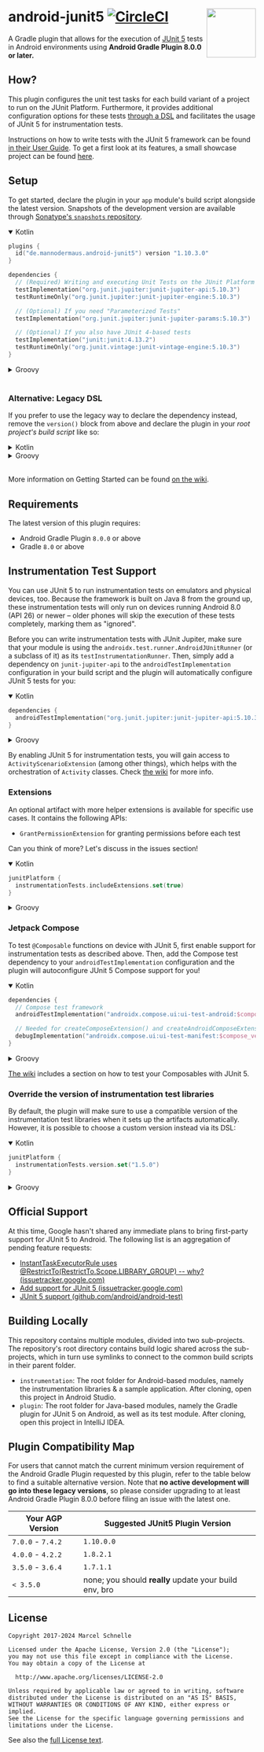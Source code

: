 <!--
  This file was automatically generated by Gradle. Do not modify.
  To update the content of this README, please apply modifications
  to `README.md.template` instead, and run the `generateReadme` task from Gradle.
-->
# <img src=".images/logo.png" align="right" width="100">android-junit5 [![CircleCI](https://circleci.com/gh/mannodermaus/android-junit5/tree/main.svg?style=svg)][circleci]

A Gradle plugin that allows for the execution of [JUnit 5][junit5gh] tests in Android environments using **Android Gradle Plugin 8.0.0 or later.**

## How?

This plugin configures the unit test tasks for each build variant of a project to run on the JUnit Platform. Furthermore, it provides additional configuration options for these tests [through a DSL][wiki-dsl] and facilitates the usage of JUnit 5 for instrumentation tests.

Instructions on how to write tests with the JUnit 5 framework can be found [in their User Guide][junit5ug]. To get a first look at its features, a small showcase project can be found [here][sampletests].

## Setup

To get started, declare the plugin in your `app` module's build script alongside the latest version. Snapshots of the development version are available through [Sonatype's `snapshots` repository][sonatyperepo].

<details open>
  <summary>Kotlin</summary>

  ```kotlin
  plugins {
    id("de.mannodermaus.android-junit5") version "1.10.3.0"
  }

  dependencies {
    // (Required) Writing and executing Unit Tests on the JUnit Platform
    testImplementation("org.junit.jupiter:junit-jupiter-api:5.10.3")
    testRuntimeOnly("org.junit.jupiter:junit-jupiter-engine:5.10.3")

    // (Optional) If you need "Parameterized Tests"
    testImplementation("org.junit.jupiter:junit-jupiter-params:5.10.3")

    // (Optional) If you also have JUnit 4-based tests
    testImplementation("junit:junit:4.13.2")
    testRuntimeOnly("org.junit.vintage:junit-vintage-engine:5.10.3")
  }
  ```
</details>

<details>
  <summary>Groovy</summary>

  ```groovy
  plugins {
    id "de.mannodermaus.android-junit5" version "1.10.3.0"
  }

  dependencies {
    // (Required) Writing and executing Unit Tests on the JUnit Platform
    testImplementation "org.junit.jupiter:junit-jupiter-api:5.10.3"
    testRuntimeOnly "org.junit.jupiter:junit-jupiter-engine:5.10.3"

    // (Optional) If you need "Parameterized Tests"
    testImplementation "org.junit.jupiter:junit-jupiter-params:5.10.3"

    // (Optional) If you also have JUnit 4-based tests
    testImplementation "junit:junit:4.13.2"
    testRuntimeOnly "org.junit.vintage:junit-vintage-engine:5.10.3"
  }
  ```
</details>

<br/>

### Alternative: Legacy DSL

If you prefer to use the legacy way to declare the dependency instead, remove the `version()` block from above and declare the plugin in your _root project's build script_ like so:

<details>
  <summary>Kotlin</summary>

  ```kotlin
  // In the root project's build.gradle.kts:
  buildscript {
    dependencies {
      classpath("de.mannodermaus.gradle.plugins:android-junit5:1.10.3.0")
    }
  }

  // In the app module's build.gradle.kts:
  plugins {
    id("de.mannodermaus.android-junit5")
  }
  ```
</details>

<details>
  <summary>Groovy</summary>

  ```groovy
  // In the root project's build.gradle:
  buildscript {
    dependencies {
      classpath "de.mannodermaus.gradle.plugins:android-junit5:1.10.3.0"
    }
  }

  // In the app module's build.gradle:
  apply plugin: "de.mannodermaus.android-junit5"
  ```
</details>

<br/>

More information on Getting Started can be found [on the wiki][wiki-gettingstarted].

## Requirements

The latest version of this plugin requires:
* Android Gradle Plugin `8.0.0` or above
* Gradle `8.0` or above

## Instrumentation Test Support

You can use JUnit 5 to run instrumentation tests on emulators and physical devices, too. Because the framework is built on Java 8 from the ground up, these instrumentation tests will only run on devices running Android 8.0 (API 26) or newer – older phones will skip the execution of these tests completely, marking them as "ignored".

Before you can write instrumentation tests with JUnit Jupiter, make sure that your module is using the `androidx.test.runner.AndroidJUnitRunner` (or a subclass of it) as its `testInstrumentationRunner`. Then, simply add a dependency on `junit-jupiter-api` to the `androidTestImplementation` configuration in your build script and the plugin will automatically configure JUnit 5 tests for you:

<details open>
  <summary>Kotlin</summary>
  
  ```kotlin
  dependencies {
    androidTestImplementation("org.junit.jupiter:junit-jupiter-api:5.10.3")
  }
  ```
</details>

<details>
  <summary>Groovy</summary>

  ```groovy
  dependencies {
    androidTestImplementation "org.junit.jupiter:junit-jupiter-api:5.10.3"
  }
  ```
</details>

By enabling JUnit 5 for instrumentation tests, you will gain access to `ActivityScenarioExtension` (among other things), which helps with the orchestration of `Activity` classes. Check [the wiki][wiki-home] for more info.

### Extensions

An optional artifact with more helper extensions is available for specific use cases.
It contains the following APIs:

- `GrantPermissionExtension` for granting permissions before each test

Can you think of more? Let's discuss in the issues section!

<details open>
  <summary>Kotlin</summary>

  ```kotlin
  junitPlatform {
    instrumentationTests.includeExtensions.set(true)
  }
  ```
</details>

<details>
  <summary>Groovy</summary>

  ```groovy
  junitPlatform {
    instrumentationTests.includeExtensions.set(true)
  }
  ```
</details>

### Jetpack Compose

To test `@Composable` functions on device with JUnit 5, first enable support for instrumentation tests as described above.
Then, add the Compose test dependency to your `androidTestImplementation` configuration
and the plugin will autoconfigure JUnit 5 Compose support for you!

<details open>
  <summary>Kotlin</summary>
  
  ```kotlin
  dependencies {
    // Compose test framework
    androidTestImplementation("androidx.compose.ui:ui-test-android:$compose_version")

    // Needed for createComposeExtension() and createAndroidComposeExtension()
    debugImplementation("androidx.compose.ui:ui-test-manifest:$compose_version")
  }
  ```
</details>

<details>
  <summary>Groovy</summary>

  ```groovy
  dependencies {
    // Compose test framework
    androidTestImplementation "androidx.compose.ui:ui-test-android:$compose_version"

    // Needed for createComposeExtension() and createAndroidComposeExtension()
    debugImplementation "androidx.compose.ui:ui-test-manifest:$compose_version"
  }
  ```
</details>

[The wiki][wiki-home] includes a section on how to test your Composables with JUnit 5.

### Override the version of instrumentation test libraries

By default, the plugin will make sure to use a compatible version of the instrumentation test libraries
when it sets up the artifacts automatically. However, it is possible to choose a custom version instead via its DSL:

<details open>
  <summary>Kotlin</summary>

  ```kotlin
  junitPlatform {
    instrumentationTests.version.set("1.5.0")
  }
  ```
</details>

<details>
  <summary>Groovy</summary>

  ```groovy
  junitPlatform {
    instrumentationTests.version.set("1.5.0")
  }
  ```
</details>

## Official Support

At this time, Google hasn't shared any immediate plans to bring first-party support for JUnit 5 to Android. The following list is an aggregation of pending feature requests:

- [InstantTaskExecutorRule uses @RestrictTo(RestrictTo.Scope.LIBRARY_GROUP) -- why? (issuetracker.google.com)](https://issuetracker.google.com/u/0/issues/79189568)
- [Add support for JUnit 5 (issuetracker.google.com)](https://issuetracker.google.com/issues/127100532)
- [JUnit 5 support (github.com/android/android-test)](https://github.com/android/android-test/issues/224)

## Building Locally

This repository contains multiple modules, divided into two sub-projects. The repository's root directory contains build logic shared across the sub-projects, which in turn use symlinks to connect to the common build scripts in their parent folder.

- `instrumentation`: The root folder for Android-based modules, namely the instrumentation libraries & a sample application. After cloning, open this project in Android Studio.
- `plugin`: The root folder for Java-based modules, namely the Gradle plugin for JUnit 5 on Android, as well as its test module. After cloning, open this project in IntelliJ IDEA.

## Plugin Compatibility Map

For users that cannot match the current minimum version requirement of the Android Gradle Plugin requested by this plugin,
refer to the table below to find a suitable alternative version. Note that **no active development will go into these
legacy versions**, so please consider upgrading to at least Android Gradle Plugin 8.0.0
before filing an issue with the latest one.

|Your AGP Version|Suggested JUnit5 Plugin Version|
|---|---|
|`7.0.0` - `7.4.2`|`1.10.0.0`|
|`4.0.0` - `4.2.2`|`1.8.2.1`|
|`3.5.0` - `3.6.4`|`1.7.1.1`|
|`< 3.5.0`|none; you should **really** update your build env, bro|

## License

```
Copyright 2017-2024 Marcel Schnelle

Licensed under the Apache License, Version 2.0 (the "License");
you may not use this file except in compliance with the License.
You may obtain a copy of the License at

  http://www.apache.org/licenses/LICENSE-2.0

Unless required by applicable law or agreed to in writing, software
distributed under the License is distributed on an "AS IS" BASIS,
WITHOUT WARRANTIES OR CONDITIONS OF ANY KIND, either express or implied.
See the License for the specific language governing permissions and
limitations under the License.
```

See also the [full License text](LICENSE).

 [junit5gh]: https://github.com/junit-team/junit5
 [junit5ug]: https://junit.org/junit5/docs/current/user-guide
 [circleci]: https://circleci.com/gh/mannodermaus/android-junit5
 [sonatyperepo]: https://oss.sonatype.org/content/repositories/snapshots
 [sampletests]: instrumentation/sample
 [wiki-home]: https://github.com/mannodermaus/android-junit5/wiki
 [wiki-dsl]: https://github.com/mannodermaus/android-junit5/wiki/Configuration
 [wiki-gettingstarted]: https://github.com/mannodermaus/android-junit5/wiki/Getting-Started
